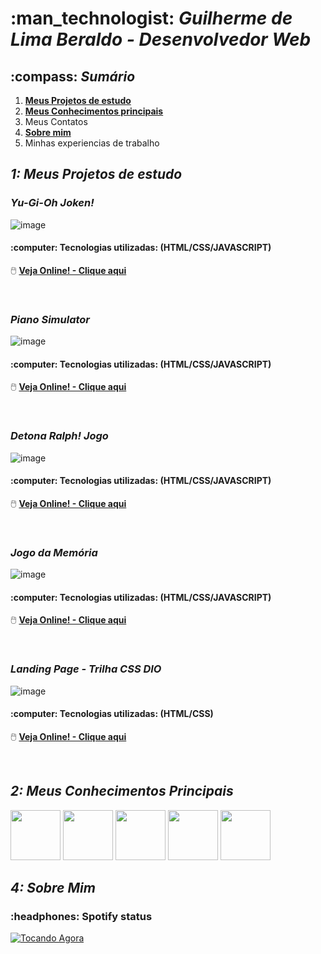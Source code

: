 <h1>:man_technologist: <i> Guilherme de Lima Beraldo - Desenvolvedor Web</i></h1>
<h2>:compass: <i> Sumário</i></h2>

1.  **[Meus Projetos de estudo](#1-meus-projetos-de-estudo)**
2.  **[Meus Conhecimentos principais](#2-meus-conhecimentos-principais)**
3.  Meus Contatos
4.  **[Sobre mim](#4-sobre-mim)**
5.  Minhas experiencias de trabalho


<h2><i>1: Meus Projetos de estudo</i></h2>
<h3><i>Yu-Gi-Oh Joken!</i></h3>

![image](https://github.com/Guilherme-Beraldo/teste-port/assets/119258473/55587277-94c3-4d4e-9c13-2601ee256cb5)
<h4>:computer: Tecnologias utilizadas: (HTML/CSS/JAVASCRIPT)</h4>

:computer_mouse: **[Veja Online! - Clique aqui](https://guilherme-beraldo.github.io/yu-gi-oh-joken/)**

<br>

<h3><i>Piano Simulator</i></h3>

![image](https://github.com/Guilherme-Beraldo/teste-port/assets/119258473/942d00b8-08dc-4b42-9dd1-f8334eabe73f)
<h4>:computer: Tecnologias utilizadas: (HTML/CSS/JAVASCRIPT)</h4>

:computer_mouse: **[Veja Online! - Clique aqui](https://guilherme-beraldo.github.io/PianoSimulator/)**

<br>

<h3><i>Detona Ralph! Jogo</i></h3>

![image](https://github.com/Guilherme-Beraldo/teste-port/assets/119258473/c6047d81-e70e-41e6-a983-a2acfa33d71d)
<h4>:computer: Tecnologias utilizadas: (HTML/CSS/JAVASCRIPT)</h4>

:computer_mouse: **[Veja Online! - Clique aqui](https://guilherme-beraldo.github.io/detonaRalph/)**

<br>

<h3><i>Jogo da Memória</i></h3>

![image](https://github.com/Guilherme-Beraldo/teste-port/assets/119258473/b5cbae5c-127f-40ea-93ff-1685a97f25ef)
<h4>:computer: Tecnologias utilizadas: (HTML/CSS/JAVASCRIPT)</h4>

:computer_mouse: **[Veja Online! - Clique aqui](https://guilherme-beraldo.github.io/jogoDaMemoria/)**

<br>

<h3><i>Landing Page - Trilha CSS DIO</i></h3>

![image](https://github.com/Guilherme-Beraldo/teste-port/assets/119258473/32ea0561-660e-4e12-ae83-b4bd35562bb9)
<h4>:computer: Tecnologias utilizadas: (HTML/CSS)</h4>

:computer_mouse: **[Veja Online! - Clique aqui](https://micheleambrosio.github.io/dio-trilha-css-desafio-01/)**

<br>

<h2><i>2: Meus Conhecimentos Principais</i></h2>

<div flex="flex-box">
<img src="https://cdn.jsdelivr.net/gh/devicons/devicon/icons/html5/html5-plain-wordmark.svg"  height="80px" width="80px" margin-left="10px"/>
<img src="https://cdn.jsdelivr.net/gh/devicons/devicon/icons/css3/css3-plain-wordmark.svg" height="80px" width="80px" margin-left="10px"/>
<img src="https://cdn.jsdelivr.net/gh/devicons/devicon/icons/javascript/javascript-plain.svg" height="80px" width="80px" margin-left="10px"/>
<img src="https://cdn.jsdelivr.net/gh/devicons/devicon/icons/bootstrap/bootstrap-plain-wordmark.svg" height="80px" width="80px" margin-left="10px"/> 
<img src="https://cdn.jsdelivr.net/gh/devicons/devicon/icons/arduino/arduino-original-wordmark.svg" height="80px" width="80px" margin-left="10px"/>        
</div>  

<h2><i>4: Sobre Mim</i></h2>
<h3>:headphones: Spotify status</h3>
<a href="https://open.spotify.com/intl-pt/track/2LEF1A8DOZ9wRYikWgVlZ8">
  <img src="https://i.scdn.co/image/ab67616d00001e02871d85943145dde548f4ae09" alt="Tocando Agora">
</a>
